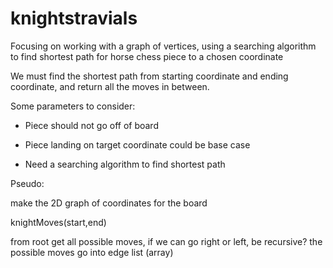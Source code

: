 # knightstravials
Focusing on working with a graph of vertices, using a searching algorithm to find shortest path for horse chess piece to a chosen coordinate

We must find the shortest path from starting coordinate and ending coordinate, and 
return all the moves in between. 

Some parameters to consider:
- Piece should not go off of board

- Piece landing on target coordinate could be base case

- Need a searching algorithm to find shortest path

Pseudo:

make the 2D graph of coordinates for the board

knightMoves(start,end)

  from root get all possible moves,
  if we can go right or left, be recursive?
  the possible moves go into edge list (array)

  
